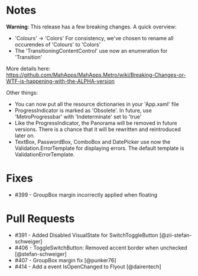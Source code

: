 # Notes

**Warning**: This release has a few breaking changes. 
A quick overview:

- 'Colours' -> 'Colors'
  For consistency, we've chosen to rename all occurendes of 'Colours' to 'Colors'
- The 'TransitioningContentControl' use now an enumeration for 'Transition'

More details here: https://github.com/MahApps/MahApps.Metro/wiki/Breaking-Changes-or-WTF-is-happening-with-the-ALPHA-version

Other things:

- You can now put all the resource dictionaries in your 'App.xaml' file
- ProgressIndicator is marked as 'Obsolete'. In future, use 'MetroProgressbar' with 'Indeterminate' set to 'true'
- Like the ProgressIndicator, the Panorama will be removed in future versions. 
  There is a chance that it will be rewritten and reintroduced later on.
- TextBox, PasswordBox, ComboBox and DatePicker use now the Validation.ErrorTemplate for displaying errors. 
  The default template is ValidationErrorTemplate.

# Fixes

- #399 - GroupBox margin incorrectly applied when floating

# Pull Requests

 - #391 - Added Disabled VisualState for SwitchToggleButton [@zii-stefan-schweiger]
 - #406 - ToggleSwitchButton: Removed accent border when unchecked [@stefan-schweiger]
 - #407 - GroupBox margin fix [@punker76] 
 - #414 - Add a event IsOpenChanged to Flyout [@dairentech]

